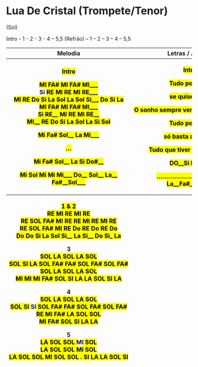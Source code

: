 # **Lua De Cristal (Trompete/Tenor)** 

(Sol)

Intro - 1 - 2 - 3 - 4 – 5,5 (Refrão) – 1 – 2 – 3 – 4 – 5,5

<table>
<colgroup>
<col style="width: 53%" />
<col style="width: 46%" />
</colgroup>
<thead>
<tr>
<th><strong>Melodia</strong></th>
<th><strong>Letras / Arranjo</strong></th>
</tr>
<tr>
<th><p><strong><mark>Intro</mark></strong></p>
<p><mark><strong>MI</strong> FA# MI FA# MI___</mark><br />
Si <mark><strong>RE</strong> MI RE MI RE___</mark><br />
<mark><strong>MI</strong> RE Do Si La Sol La Sol <strong>Si</strong>__, Do Si La</mark><br />
<mark><strong>MI</strong> FA# MI FA# MI___</mark><br />
<mark>Si <strong>RE</strong>__ MI RE MI RE__</mark><br />
<mark><strong>MI</strong>__ RE Do Si La Sol La Si <strong>Sol</strong></mark></p>
<p><mark>Mi Fa# Sol__ La Mi___</mark></p>
<p><mark>…</mark></p>
<p><mark>Mi Fa# Sol__ La Si Do#__</mark></p>
<p><mark>Mi Sol Mi Mi Mi___ Do__ Sol__ La__ Fa#__Sol___</mark></p></th>
<th><p><strong><mark>Intro</mark></strong></p>
<p><mark>Tudo pode ser</mark></p>
<p><mark>se quiser será</mark></p>
<p><mark>O sonho sempre vem pra quem sonhar</mark></p>
<p><mark>Tudo pode ser</mark></p>
<p><mark>só basta acreditar</mark></p>
<p><mark>Tudo que tiver que ser , será</mark></p>
<p><mark>DO__Si La Si__</mark></p>
<p><mark>……………… Do__ Sol__ La__Fa#__Sol___</mark></p></th>
</tr>
<tr>
<th><p><strong><mark>1 &amp; 2</mark></strong><br />
<mark>RE MI RE MI RE</mark><br />
<mark>RE SOL FA# MI RE RE MI RE MI RE</mark><br />
<mark>RE SOL FA# MI RE Do RE Do RE Do</mark><br />
<mark>Do Do Si La Sol Si__ La Si__ Do Si_ La<br />
</mark></p>
<p><strong>3</strong><br />
<mark>SOL LA SOL LA SOL<br />
SOL SI LA SOL FA# FA# SOL FA# SOL FA#<br />
SOL LA SOL LA SOL<br />
MI MI MI FA# SOL SI LA LA SOL SI LA<br />
</mark></p>
<p><strong>4</strong><br />
<mark>SOL LA SOL LA SOL<br />
SOL SI </mark>SI<mark> SOL FA# FA# SOL FA# SOL FA#<br />
RE MI FA# LA SOL SOL<br />
MI FA# SOL SI LA LA<br />
</mark></p>
<p><strong>5</strong><br />
<mark>LA SOL SOL </mark>MI<mark> SOL<br />
LA SOL SOL MI SOL<br />
LA SOL SOL MI SOL SOL . SI LA LA SOL SI</mark></p></th>
<th></th>
</tr>
</thead>
<tbody>
</tbody>
</table>